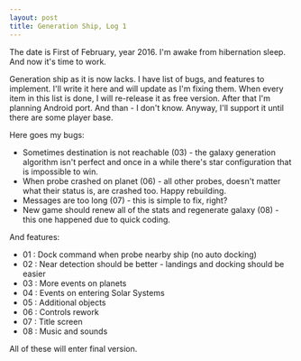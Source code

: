 ```yaml
---
layout: post
title: Generation Ship, Log 1
---
```

The date is First of February, year 2016. I'm awake from hibernation sleep. And now it's time to work.

Generation ship as it is now lacks. I have list of bugs, and features to implement. I'll write it here and will update as I'm fixing them.
When every item in this list is done, I will re-release it as free version. After that I'm planning Android port. And than - I don't know. Anyway, I'll support it until there are some player base.

Here goes my bugs:

- Sometimes destination is not reachable (03) - the galaxy generation algorithm isn't perfect and once in a while there's star configuration that is impossible to win.
- When probe crashed on planet (06) - all other probes, doesn't matter what their status is, are crashed too. Happy rebuilding.
- Messages are too long (07) - this is simple to fix, right?
- New game should renew all of the stats and regenerate galaxy (08) - this one happened due to quick coding.

And features:

- 01 : Dock command when probe nearby ship (no auto docking)
- 02 : Near detection should be better - landings and docking should be easier
- 03 : More events on planets
- 04 : Events on entering Solar Systems
- 05 : Additional objects 
- 06 : Controls rework
- 07 : Title screen
- 08 : Music and sounds

All of these will enter final version.
